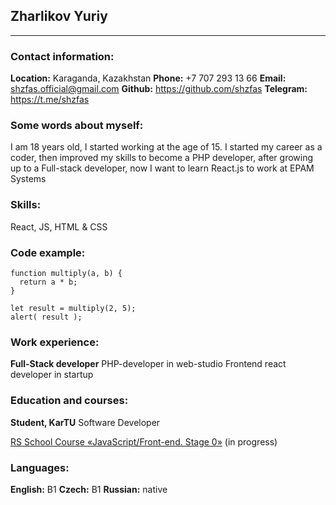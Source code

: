 ## Zharlikov Yuriy

---

### Contact information:

**Location:** Karaganda, Kazakhstan
**Phone:** +7 707 293 13 66
**Email:** <shzfas.official@gmail.com>
**Github:** <https://github.com/shzfas>
**Telegram:** <https://t.me/shzfas>

### Some words about myself:

I am 18 years old, I started working at the age of 15.
I started my career as a coder, then improved my skills to become a PHP developer, after growing up to a Full-stack developer, now I want to learn React.js to work at EPAM Systems

### Skills:

React, JS, HTML & CSS

### Code example:

```
function multiply(a, b) {
  return a * b;
}

let result = multiply(2, 5);
alert( result );
```

### Work experience:

**Full-Stack developer**
PHP-developer in web-studio
Frontend react developer in startup

### Education and courses:

**Student, KarTU**
Software Developer

[RS School Course «JavaScript/Front-end. Stage 0»](https://rs.school/js-stage0/) (in progress)

### Languages:

**English:** B1
**Czech:** B1
**Russian:** native

